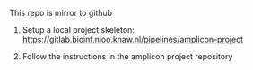 This repo is mirror to github

1. Setup a local project skeleton: https://gitlab.bioinf.nioo.knaw.nl/pipelines/amplicon-project

1. Follow the instructions in the amplicon project repository

